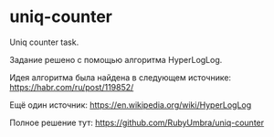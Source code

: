# uniq-counter
Uniq counter task.

Задание решено с помощью алгоритма HyperLogLog.

Идея алгоритма была найдена в следующем источнике: https://habr.com/ru/post/119852/

Ещё один источник: https://en.wikipedia.org/wiki/HyperLogLog

Полное решение тут: https://github.com/RubyUmbra/uniq-counter
